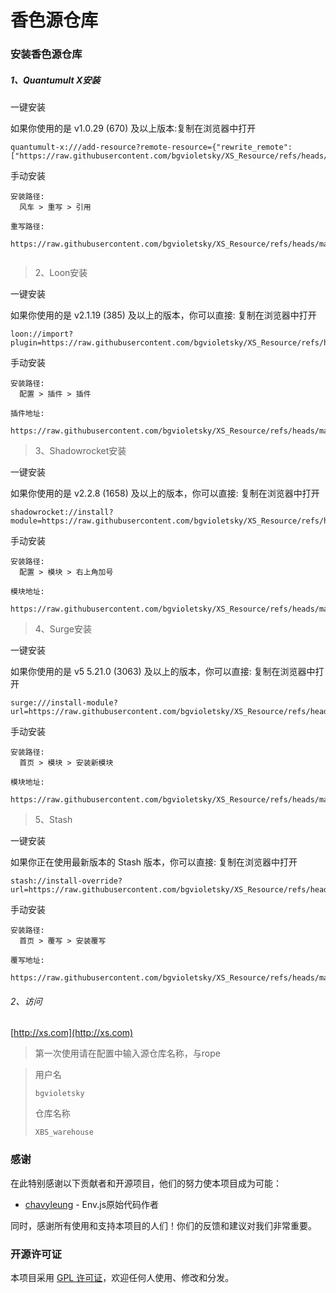 # 香色源仓库

### 安装香色源仓库

##### 1、Quantumult X安装

一键安装

如果你使用的是 v1.0.29 (670) 及以上版本:复制在浏览器中打开
```
quantumult-x:///add-resource?remote-resource={"rewrite_remote":["https://raw.githubusercontent.com/bgvioletsky/XS_Resource/refs/heads/main/conf/xs.conf,tag=xs"]}
```

手动安装

```
安装路径: 
 ​ 风车 > 重写 > 引用

重写路径: 
  https://raw.githubusercontent.com/bgvioletsky/XS_Resource/refs/heads/main/conf/xs.conf
  
```
>2、Loon安装

一键安装

如果你使用的是 v2.1.19 (385) 及以上的版本，你可以直接: 复制在浏览器中打开

```
loon://import?plugin=https://raw.githubusercontent.com/bgvioletsky/XS_Resource/refs/heads/main/conf/xs.plugin
```

手动安装
```
安装路径: 
 ​ 配置 > 插件 > 插件
 
插件地址: 

https://raw.githubusercontent.com/bgvioletsky/XS_Resource/refs/heads/main/conf/xs.plugin
```
>3、Shadowrocket安装

一键安装

如果你使用的是 v2.2.8 (1658) 及以上的版本，你可以直接: 复制在浏览器中打开
```
shadowrocket://install?module=https://raw.githubusercontent.com/bgvioletsky/XS_Resource/refs/heads/main/conf/xs.surge.sgmodule
```

手动安装

```
安装路径: 
 ​ 配置 > 模块 > 右上角加号

模块地址: 
  https://raw.githubusercontent.com/bgvioletsky/XS_Resource/refs/heads/main/conf/xs.surge.sgmodule

```
>4、Surge安装

一键安装

如果你使用的是 v5 5.21.0 (3063) 及以上的版本，你可以直接: 复制在浏览器中打开
```
surge:///install-module?url=https://raw.githubusercontent.com/bgvioletsky/XS_Resource/refs/heads/main/conf/xs.surge.sgmodule
```

手动安装

```
安装路径: 
 ​ 首页 > 模块 > 安装新模块

模块地址: 
  https://raw.githubusercontent.com/bgvioletsky/XS_Resource/refs/heads/main/conf/xs.surge.sgmodule
```

>5、Stash

一键安装

如果你正在使用最新版本的  Stash 版本，你可以直接: 复制在浏览器中打开
```
stash://install-override?url=https://raw.githubusercontent.com/bgvioletsky/XS_Resource/refs/heads/main/conf/xs.stash.stoverride
```
手动安装

```
安装路径: 
  首页 > 覆写 > 安装覆写
  
​覆写地址: 
  https://raw.githubusercontent.com/bgvioletsky/XS_Resource/refs/heads/main/conf/xs.stash.stoverride
```

###### 2、访问

[http://xs.com](http://xs.com)
>第一次使用请在配置中输入源仓库名称，与rope

>用户名
>```
>bgvioletsky
>```
>仓库名称
>```
>XBS_warehouse
>```

### 感谢

在此特别感谢以下贡献者和开源项目，他们的努力使本项目成为可能：

- [chavyleung](https://github.com/chavyleung) - Env.js原始代码作者

同时，感谢所有使用和支持本项目的人们！你们的反馈和建议对我们非常重要。

### 开源许可证

本项目采用 [GPL 许可证](https://github.com/bgvioletsky/XS_Resource/blob/main/LICENSE.txt)，欢迎任何人使用、修改和分发。

